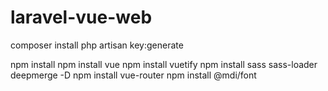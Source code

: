 # laravel-vue-web

composer install
php artisan key:generate

npm install
npm install vue
npm install vuetify
npm install sass sass-loader deepmerge -D
npm install vue-router
npm install @mdi/font